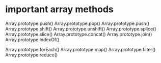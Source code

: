 # important array methods

Array.prototype.push()
Array.prototype.pop()
Array.prototype.push()
Array.prototype.shift()
Array.prototype.unshift()
Array.prototype.splice()
Array.prototype.slice()
Array.prototype.concat()
Array.prototype.join()
Array.prototype.indexOf()

Array.prototype.forEach()
Array.prototype.map()
Array.prototype.filter()
Array.prototype.reduce()
